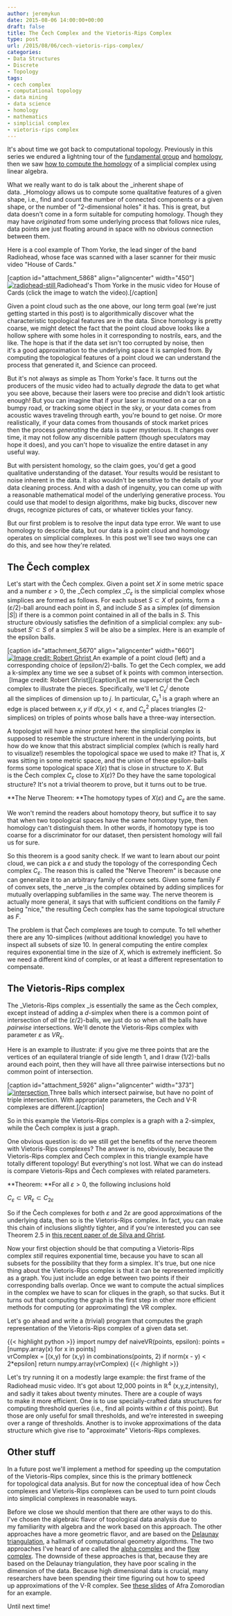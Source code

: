 ```yaml
---
author: jeremykun
date: 2015-08-06 14:00:00+00:00
draft: false
title: The Čech Complex and the Vietoris-Rips Complex
type: post
url: /2015/08/06/cech-vietoris-rips-complex/
categories:
- Data Structures
- Discrete
- Topology
tags:
- cech complex
- computational topology
- data mining
- data science
- homology
- mathematics
- simplicial complex
- vietoris-rips complex
---
```


It's about time we got back to computational topology. Previously in this series we endured a lightning tour of the [fundamental group](http://jeremykun.com/2013/01/12/the-fundamental-group-a-primer/) and [homology](http://jeremykun.com/2013/04/03/homology-theory-a-primer/), then we saw [how to compute the homology](http://jeremykun.com/2013/04/10/computing-homology/) of a simplicial complex using linear algebra.

What we really want to do is talk about the _inherent shape of data. _Homology allows us to compute some qualitative features of a given shape, i.e., find and count the number of connected components or a given shape, or the number of "2-dimensional holes" it has. This is great, but data doesn't come in a form suitable for computing homology. Though they may have _originated_ from some underlying process that follows nice rules, data points are just floating around in space with no obvious connection between them.

Here is a cool example of Thom Yorke, the lead singer of the band Radiohead, whose face was scanned with a laser scanner for their music video "House of Cards."

[caption id="attachment_5868" align="aligncenter" width="450"][![radiohead-still](https://jeremykun.files.wordpress.com/2015/03/radiohead-still.jpg)
](https://www.youtube.com/watch?v=8nTFjVm9sTQ) Radiohead's Thom Yorke in the music video for House of Cards (click the image to watch the video).[/caption]


Given a point cloud such as the one above, our long term goal (we're just getting started in this post) is to algorithmically discover what the characteristic topological features are in the data. Since homology is pretty coarse, we might detect the fact that the point cloud above looks like a hollow sphere with some holes in it corresponding to nostrils, ears, and the like. The hope is that if the data set isn't too corrupted by noise, then it's a good approximation to the underlying space it is sampled from. By computing the topological features of a point cloud we can understand the process that generated it, and Science can proceed.




But it's not always as simple as Thom Yorke's face. It turns out the producers of the music video had to actually _degrade_ the data to get what you see above, because their lasers were too precise and didn't look artistic enough! But you can imagine that if your laser is mounted on a car on a bumpy road, or tracking some object in the sky, or your data comes from acoustic waves traveling through earth, you're bound to get noise. Or more realistically, if your data comes from thousands of stock market prices then the process _generating_ the data is super mysterious. It changes over time, it may not follow any discernible pattern (though speculators may hope it does), and you can't hope to visualize the entire dataset in any useful way.




But with persistent homology, so the claim goes, you'd get a good qualitative understanding of the dataset. Your results would be resistant to noise inherent in the data. It also wouldn't be sensitive to the details of your data cleaning process. And with a dash of ingenuity, you can come up with a reasonable mathematical model of the underlying generative process. You could use that model to design algorithms, make big bucks, discover new drugs, recognize pictures of cats, or whatever tickles your fancy.




But our first problem is to resolve the input data type error. We want to use homology to describe data, but our data is a point cloud and homology operates on simplicial complexes. In this post we'll see two ways one can do this, and see how they're related.





## The Čech complex


Let's start with the Čech complex. Given a point set $X$ in some metric space and a number $\varepsilon > 0$, the _Čech complex _$C_\varepsilon$ is the simplicial complex whose simplices are formed as follows. For each subset $S \subset X$ of points, form a $(\varepsilon/2)$-ball around each point in $S$, and include $S$ as a simplex (of dimension $|S|$) if there is a common point contained in all of the balls in $S$. This structure obviously satisfies the definition of a simplicial complex: any sub-subset $S' \subset S$ of a simplex $S$ will be also be a simplex. Here is an example of the epsilon balls.

[caption id="attachment_5670" align="aligncenter" width="660"][![Image credit: Robert Ghrist](https://jeremykun.files.wordpress.com/2013/04/cech-complex-example.png?w=660)
](https://jeremykun.files.wordpress.com/2013/04/cech-complex-example.png) An example of a point cloud (left) and a corresponding choice of (epsilon/2)-balls. To get the Cech complex, we add a k-simplex any time we see a subset of k points with common intersection.  [Image credit: Robert Ghrist][/caption]Let me superscript the Čech complex to illustrate the pieces. Specifically, we'll let $C_\varepsilon^{j}$ denote all the simplices of dimension up to $j$. In particular, $C_\varepsilon^1$ is a graph where an edge is placed between $x,y$ if $d(x,y) < \varepsilon$, and $C_{\varepsilon}^2$ places triangles (2-simplices) on triples of points whose balls have a three-way intersection.

A topologist will have a minor protest here: the simplicial complex is supposed to resemble the structure inherent in the underlying points, but how do we know that this abstract simplicial complex (which is really hard to visualize!) resembles the topological space we used to make it? That is, $X$ was sitting in some metric space, and the union of these epsilon-balls forms some topological space $X(\varepsilon)$ that is close in structure to $X$. But is the Čech complex $C_\varepsilon$ close to $X(\varepsilon)$? Do they have the same topological structure? It's not a trivial theorem to prove, but it turns out to be true.

**The Nerve Theorem: **The homotopy types of $X(\varepsilon)$ and $C_\varepsilon$ are the same.

We won't remind the readers about homotopy theory, but suffice it to say that when two topological spaces have the same homotopy type, then homology can't distinguish them. In other words, if homotopy type is too coarse for a discriminator for our dataset, then persistent homology will fail us for sure.

So this theorem is a good sanity check. If we want to learn about our point cloud, we can pick a $\varepsilon$ and study the topology of the corresponding Čech complex $C_\varepsilon$. The reason this is called the "Nerve Theorem" is because one can generalize it to an arbitrary family of convex sets. Given some family $F$ of convex sets, the _nerve _is the complex obtained by adding simplices for mutually overlapping subfamilies in the same way. The nerve theorem is actually more general, it says that with sufficient conditions on the family $F$ being "nice," the resulting Čech complex has the same topological structure as $F$.

The problem is that Čech complexes are tough to compute. To tell whether there are any 10-simplices (without additional knowledge) you have to inspect all subsets of size 10. In general computing the entire complex requires exponential time in the size of $X$, which is extremely inefficient. So we need a different kind of complex, or at least a different representation to compensate.


## The Vietoris-Rips complex


The _Vietoris-Rips complex _is essentially the same as the Čech complex, except instead of adding a $d$-simplex when there is a common point of intersection of _all_ the $(\varepsilon/2)$-balls, we just do so when all the balls have _pairwise_ intersections. We'll denote the Vietoris-Rips complex with parameter $\varepsilon$ as $VR_{\varepsilon}$.

Here is an example to illustrate: if you give me three points that are the vertices of an equilateral triangle of side length 1, and I draw $(1/2)$-balls around each point, then they will have all three pairwise intersections but no common point of intersection.

[caption id="attachment_5926" align="aligncenter" width="373"][![intersection](https://jeremykun.files.wordpress.com/2015/07/intersection1.png)
](https://jeremykun.files.wordpress.com/2015/07/intersection1.png) Three balls which intersect pairwise, but have no point of triple intersection. With appropriate parameters, the Cech and V-R complexes are different.[/caption]

So in this example the Vietoris-Rips complex is a graph with a 2-simplex, while the Čech complex is just a graph.

One obvious question is: do we still get the benefits of the nerve theorem with Vietoris-Rips complexes? The answer is no, obviously, because the Vietoris-Rips complex and Čech complex in this triangle example have totally different topology! But everything's not lost. What we can do instead is compare Vietoris-Rips and Čech complexes with related parameters.

**Theorem: **For all $\varepsilon > 0$, the following inclusions hold


$\displaystyle C_{\varepsilon} \subset VR_{\varepsilon} \subset C_{2\varepsilon}$




So if the Čech complexes for both $\varepsilon$ and $2\varepsilon$ are good approximations of the underlying data, then so is the Vietoris-Rips complex. In fact, you can make this chain of inclusions slightly tighter, and if you're interested you can see Theorem 2.5 in [this recent paper of de Silva and Ghrist](https://www.math.upenn.edu/~ghrist/preprints/persistent.pdf).




Now your first objection should be that computing a Vietoris-Rips complex _still_ requires exponential time, because you have to scan all subsets for the possibility that they form a simplex. It's true, but one nice thing about the Vietoris-Rips complex is that it can be represented implicitly as a graph. You just include an edge between two points if their corresponding balls overlap. Once we want to compute the actual simplices in the complex we have to scan for cliques in the graph, so that sucks. But it turns out that computing the graph is the first step in other more efficient methods for computing (or approximating) the VR complex.




Let's go ahead and write a (trivial) program that computes the graph representation of the Vietoris-Rips complex of a given data set.




{{< highlight python >}}
import numpy
def naiveVR(points, epsilon):
   points = [numpy.array(x) for x in points]   
   vrComplex = [(x,y) for (x,y) in combinations(points, 2) if norm(x - y) < 2*epsilon]
   return numpy.array(vrComplex)
{{< /highlight >}}



Let's try running it on a modestly large example: the first frame of the Radiohead music video. It's got about 12,000 points in $\mathbb{R}^4$ (x,y,z,intensity), and sadly it takes about twenty minutes. There are a couple of ways to make it more efficient. One is to use specially-crafted data structures for computing threshold queries (i.e., find all points within $\varepsilon$ of this point). But those are only useful for small thresholds, and we're interested in sweeping over a range of thresholds. Another is to invoke approximations of the data structure which give rise to "approximate" Vietoris-Rips complexes.





## Other stuff




In a future post we'll implement a method for speeding up the computation of the Vietoris-Rips complex, since this is the primary bottleneck for topological data analysis. But for now the conceptual idea of how Čech complexes and Vietoris-Rips complexes can be used to turn point clouds into simplicial complexes in reasonable ways.




Before we close we should mention that there are other ways to do this. I've chosen the algebraic flavor of topological data analysis due to my familiarity with algebra and the work based on this approach. The other approaches have a more geometric flavor, and are based on the [Delaunay triangulation](https://en.wikipedia.org/wiki/Delaunay_triangulation), a hallmark of computational geometry algorithms. The two approaches I've heard of are called the [alpha complex](https://en.wikipedia.org/wiki/Alpha_shape#Alpha_complex) and the [flow complex](http://movement.stanford.edu/courses/cs468-03-fall/Papers/giesen_flowcomplex.pdf). The downside of these approaches is that, because they are based on the Delaunay triangulation, they have poor scaling in the dimension of the data. Because high dimensional data is crucial, many researchers have been spending their time figuring out how to speed up approximations of the V-R complex. See [these slides](http://www.cs.sandia.gov/CSRI/Workshops/2009/CAT/presentations/zomorodian.pdf) of Afra Zomorodian for an example.




Until next time!
